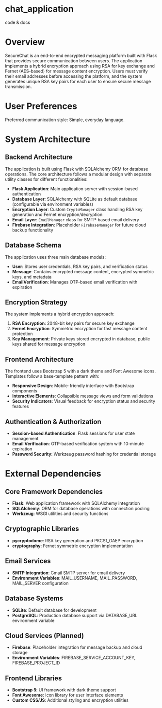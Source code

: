 # chat_application
code &amp; docs
# Overview

SecureChat is an end-to-end encrypted messaging platform built with Flask that provides secure communication between users. The application implements a hybrid encryption approach using RSA for key exchange and Fernet (AES-based) for message content encryption. Users must verify their email addresses before accessing the platform, and the system generates unique RSA key pairs for each user to ensure secure message transmission.

# User Preferences

Preferred communication style: Simple, everyday language.

# System Architecture

## Backend Architecture
The application is built using Flask with SQLAlchemy ORM for database operations. The core architecture follows a modular design with separate utility classes for different functionalities:

- **Flask Application**: Main application server with session-based authentication
- **Database Layer**: SQLAlchemy with SQLite as default database (configurable via environment variables)
- **Encryption Layer**: Custom `CryptoManager` class handling RSA key generation and Fernet encryption/decryption
- **Email Layer**: `EmailManager` class for SMTP-based email delivery
- **Firebase Integration**: Placeholder `FirebaseManager` for future cloud backup functionality

## Database Schema
The application uses three main database models:
- **User**: Stores user credentials, RSA key pairs, and verification status
- **Message**: Contains encrypted message content, encrypted symmetric keys, and metadata
- **EmailVerification**: Manages OTP-based email verification with expiration

## Encryption Strategy
The system implements a hybrid encryption approach:
1. **RSA Encryption**: 2048-bit key pairs for secure key exchange
2. **Fernet Encryption**: Symmetric encryption for fast message content protection
3. **Key Management**: Private keys stored encrypted in database, public keys shared for message encryption

## Frontend Architecture
The frontend uses Bootstrap 5 with a dark theme and Font Awesome icons. Templates follow a base-template pattern with:
- **Responsive Design**: Mobile-friendly interface with Bootstrap components
- **Interactive Elements**: Collapsible message views and form validations
- **Security Indicators**: Visual feedback for encryption status and security features

## Authentication & Authorization
- **Session-based Authentication**: Flask sessions for user state management
- **Email Verification**: OTP-based verification system with 10-minute expiration
- **Password Security**: Werkzeug password hashing for credential storage

# External Dependencies

## Core Framework Dependencies
- **Flask**: Web application framework with SQLAlchemy integration
- **SQLAlchemy**: ORM for database operations with connection pooling
- **Werkzeug**: WSGI utilities and security functions

## Cryptographic Libraries
- **pycryptodome**: RSA key generation and PKCS1_OAEP encryption
- **cryptography**: Fernet symmetric encryption implementation

## Email Services
- **SMTP Integration**: Gmail SMTP server for email delivery
- **Environment Variables**: MAIL_USERNAME, MAIL_PASSWORD, MAIL_SERVER configuration

## Database Systems
- **SQLite**: Default database for development
- **PostgreSQL**: Production database support via DATABASE_URL environment variable

## Cloud Services (Planned)
- **Firebase**: Placeholder integration for message backup and cloud storage
- **Environment Variables**: FIREBASE_SERVICE_ACCOUNT_KEY, FIREBASE_PROJECT_ID

## Frontend Libraries
- **Bootstrap 5**: UI framework with dark theme support
- **Font Awesome**: Icon library for user interface elements
- **Custom CSS/JS**: Additional styling and encryption utilities
